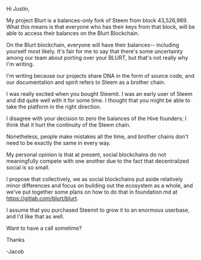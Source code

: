 Hi Justin,

My project Blurt is a balances-only fork of Steem from block 43,526,969.  What this means is that everyone who has their keys from that block, will be able to access their balances on the Blurt Blockchain.  

On the Blurt blockchain, everyone will have their balances-- including yourself most likely.  It's fair for me to say that there's some uncertainty among our team about porting over your BLURT, but that's not really why I'm writing.  

I'm writing because our projects share DNA in the form of source code, and our documentation and spirit refers to Steem as a brother chain.  

I was really excited when you bought Steemit.  I was an early user of Steem and did quite well with it for some time.  I thought that you might be able to take the platform in the right direction.  

I disagree with your decision to zero the balances of the Hive founders; I think that it hurt the continuity of the Steem chain.  

Nonetheless, people make mistakes all the time, and brother chains don't need to be exactly the same in every way.  

My personal opinion is that at present, social blockchains do not meaningfully compete with one another due to the fact that decentralized social is so small.  

I propose that collectively, we as social blockchains put aside relatively minor differences and focus on building out the ecosystem as a whole, and we've put together some plans on how to do that in foundation.md at https://gitlab.com/blurt/blurt.  

I assume that you purchased Steemit to grow it to an enormous userbase, and I'd like that as well.  

Want to have a call sometime? 

Thanks

-Jacob
